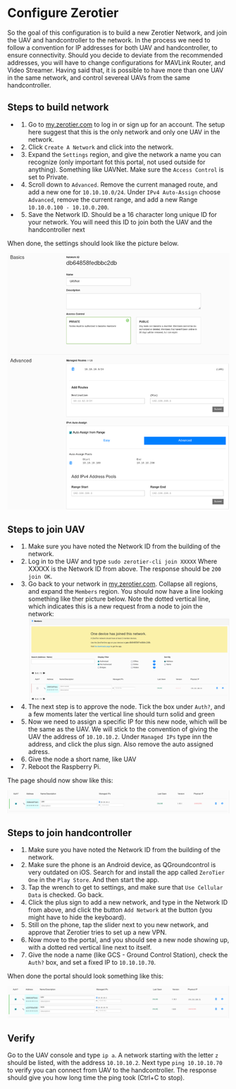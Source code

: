 # Configure Zerotier

So the goal of this configuration is to build a new Zerotier Network, and join the UAV and handcontroller to the network. In the process we need to follow a convention for IP addresses for both UAV and handcontroller, to ensure connectivity. Should you decide to deviate from the recommended addresses, you will have to change configurations for MAVLink Router, and Video Streamer. Having said that, it is possible to have more than one UAV in the same network, and control severeal UAVs from the same handcontroller.

## Steps to build network

- 1. Go to [my.zerotier.com](https://my.zerotier.com/) to log in or sign up for an account. The setup here suggest that this is the only network and only one UAV in the network.

- 2. Click `Create A Network` and click into the network.

- 3. Expand the `Settings` region, and give the network a name you can recognize (only important fot this portal, not used outside for anything). Something like UAVNet. Make sure the `Access Control` is set to Private.

- 4. Scroll down to `Advanced`. Remove the current managed route, and add a new one for `10.10.10.0/24`. Under `IPv4 Auto-Assign` choose `Advanced`, remove the current range, and add a new Range `10.10.0.100 - 10.10.0.200`.

- 5. Save the Network ID. Should be a 16 character long unique ID for your network. You will need this ID to join both the UAV and the handcontroller next

When done, the settings should look like the picture below.

![zerotier network](media/zerotier_network.png)

## Steps to join UAV

- 1. Make sure you have noted the Network ID from the building of the network.

- 2. Log in to the UAV and type `sudo zerotier-cli join XXXXX` Where XXXXX is the Network ID from above. The response should be `200 join OK`.

- 3. Go back to your network in [my.zerotier.com](https://my.zerotier.com/). Collapse all regions, and expand the `Members` region. You should now have a line looking something like ther picture below. Note the dotted vertical line, which indicates this is a new request from a node to join the network:
![zerotier new member](media/zerotier_new_member.png)

- 4. The next step is to approve the node. Tick the box under `Auth?`, and a few moments later the vertical line should turn solid and green

- 5. Now we need to assign a specific IP for this new node, which will be the same as the UAV. We will stick to the convention of giving the UAV the address of `10.10.10.2`. Under `Managed IPs` type inn the address, and click the plus sign. Also remove the auto assigned adress.

- 6. Give the node a short name, like UAV

- 7. Reboot the Raspberry Pi.

The page should now show like this:

![zerotier uav](media/zerotier_uav.png)

## Steps to join handcontroller

- 1. Make sure you have noted the Network ID from the building of the network.

- 2. Make sure the phone is an Android device, as QGroundcontrol is very outdated on iOS. Search for and install the app called `ZeroTier One` in the `Play Store`. And then start the app.

- 3. Tap the wrench to get to settings, and make sure that `Use Cellular Data` is checked. Go back.

- 4. Click the plus sign to add a new network, and type in the Network ID from above, and click the button `Add Network` at the button (you might have to hide the keyboard).

- 5. Still on the phone, tap the slider next to you new network, and approve that Zerotier tries to set up a new VPN.

- 6. Now move to the portal, and you should see a new node showing up, with a dotted red vertical line next to itself.

- 7. Give the node a name (like GCS - Ground Control Station), check the `Auth?` box, and set a fixed IP to `10.10.10.70`.

When done the portal should look something like this:

![zerotier gcs](media/zerotier_gcs.png)


## Verify

Go to the UAV console and type `ip a`. A network starting with the letter `z` should be listed, with the address `10.10.10.2`. Next type `ping 10.10.10.70` to verify you can connect from UAV to the handcontroller. The response should give you how long time the ping took (Ctrl+C to stop).